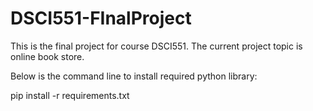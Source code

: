# DSCI551-FInalProject
This is the final project for course DSCI551. The current project topic is online book store.

Below is the command line to install required python library:

pip install -r requirements.txt
